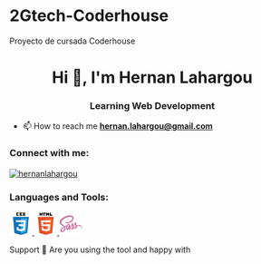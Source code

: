 # 2Gtech-Coderhouse
Proyecto de cursada Coderhouse
<h1 align="center">Hi 👋, I'm Hernan Lahargou</h1>
<h3 align="center">Learning Web Development</h3>

- 📫 How to reach me **hernan.lahargou@gmail.com**

<h3 align="left">Connect with me:</h3>
<p align="left">
<a href="https://linkedin.com/in/hernanlahargou" target="blank"><img align="center" src="https://raw.githubusercontent.com/rahuldkjain/github-profile-readme-generator/master/src/images/icons/Social/linked-in-alt.svg" alt="hernanlahargou" height="30" width="40" /></a>
</p>

<h3 align="left">Languages and Tools:</h3>
<p align="left"> <a href="https://www.w3schools.com/css/" target="_blank"> <img src="https://raw.githubusercontent.com/devicons/devicon/master/icons/css3/css3-original-wordmark.svg" alt="css3" width="40" height="40"/> </a> <a href="https://www.w3.org/html/" target="_blank"> <img src="https://raw.githubusercontent.com/devicons/devicon/master/icons/html5/html5-original-wordmark.svg" alt="html5" width="40" height="40"/> </a> <a href="https://sass-lang.com" target="_blank"> <img src="https://raw.githubusercontent.com/devicons/devicon/master/icons/sass/sass-original.svg" alt="sass" width="40" height="40"/> </a> </p>

Support 🙏
Are you using the tool and happy with 
